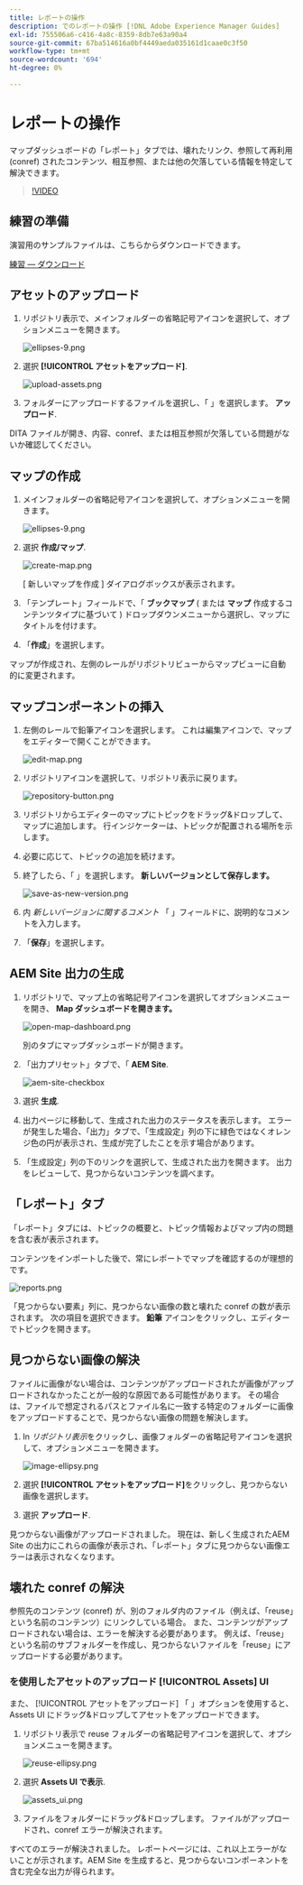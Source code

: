 ```yaml
---
title: レポートの操作
description: でのレポートの操作 [!DNL Adobe Experience Manager Guides]
exl-id: 755506a6-c416-4a8c-8359-8db7e63a90a4
source-git-commit: 67ba514616a0bf4449aeda035161d1caae0c3f50
workflow-type: tm+mt
source-wordcount: '694'
ht-degree: 0%

---
```


# レポートの操作

マップダッシュボードの「レポート」タブでは、壊れたリンク、参照して再利用 (conref) されたコンテンツ、相互参照、または他の欠落している情報を特定して解決できます。

>[!VIDEO](https://video.tv.adobe.com/v/339039?quality=12&learn=on)

## 練習の準備

演習用のサンプルファイルは、こちらからダウンロードできます。

[練習 — ダウンロード](assets/exercises/working-with-reports.zip)

## アセットのアップロード

1. リポジトリ表示で、メインフォルダーの省略記号アイコンを選択して、オプションメニューを開きます。

   ![ellipses-9.png](images/ellipses-9.png)

1. 選択 **[!UICONTROL アセットをアップロード]**.

   ![upload-assets.png](images/upload-assets.png)

1. フォルダーにアップロードするファイルを選択し、「 」を選択します。 **アップロード**.

DITA ファイルが開き、内容、conref、または相互参照が欠落している問題がないか確認してください。

## マップの作成

1. メインフォルダーの省略記号アイコンを選択して、オプションメニューを開きます。

   ![ellipses-9.png](images/ellipses-9.png)

1. 選択 **作成/マップ**.

   ![create-map.png](images/create-map.png)

   [ 新しいマップを作成 ] ダイアログボックスが表示されます。

1. 「テンプレート」フィールドで、「 **ブックマップ** ( または **マップ** 作成するコンテンツタイプに基づいて ) ドロップダウンメニューから選択し、マップにタイトルを付けます。

1. 「**作成**」を選択します。

マップが作成され、左側のレールがリポジトリビューからマップビューに自動的に変更されます。

## マップコンポーネントの挿入

1. 左側のレールで鉛筆アイコンを選択します。
これは編集アイコンで、マップをエディターで開くことができます。

   ![edit-map.png](images/edit-map.png)

1. リポジトリアイコンを選択して、リポジトリ表示に戻ります。

   ![repository-button.png](images/repository-button.png)

1. リポジトリからエディターのマップにトピックをドラッグ&amp;ドロップして、マップに追加します。
行インジケーターは、トピックが配置される場所を示します。

1. 必要に応じて、トピックの追加を続けます。

1. 終了したら、「 」を選択します。 **新しいバージョンとして保存します。**

   ![save-as-new-version.png](images/save-as-new-version.png)

1. 内 *新しいバージョンに関するコメント* 「 」フィールドに、説明的なコメントを入力します。

1. 「**保存**」を選択します。

## AEM Site 出力の生成

1. リポジトリで、マップ上の省略記号アイコンを選択してオプションメニューを開き、 **Map ダッシュボードを開きます。**

   ![open-map-dashboard.png](images/open-map-dashboard.png)

   別のタブにマップダッシュボードが開きます。
1. 「出力プリセット」タブで、「 **AEM Site**.

   ![aem-site-checkbox](images/aem-site-checkbox.png)

1. 選択 **生成**.

1. 出力ページに移動して、生成された出力のステータスを表示します。
エラーが発生した場合、「出力」タブで、「生成設定」列の下に緑色ではなくオレンジ色の円が表示され、生成が完了したことを示す場合があります。

1. 「生成設定」列の下のリンクを選択して、生成された出力を開きます。
出力をレビューして、見つからないコンテンツを調べます。

## 「レポート」タブ

「レポート」タブには、トピックの概要と、トピック情報およびマップ内の問題を含む表が表示されます。

コンテンツをインポートした後で、常にレポートでマップを確認するのが理想的です。

![reports.png](images/reports.png)

「見つからない要素」列に、見つからない画像の数と壊れた conref の数が表示されます。 次の項目を選択できます。 **鉛筆** アイコンをクリックし、エディターでトピックを開きます。

## 見つからない画像の解決

ファイルに画像がない場合は、コンテンツがアップロードされたが画像がアップロードされなかったことが一般的な原因である可能性があります。 その場合は、ファイルで想定されるパスとファイル名に一致する特定のフォルダーに画像をアップロードすることで、見つからない画像の問題を解決します。

1. In *リポジトリ表示*&#x200B;をクリックし、画像フォルダーの省略記号アイコンを選択して、オプションメニューを開きます。

   ![image-ellipsy.png](images/image-ellipsis.png)

1. 選択 **[!UICONTROL アセットをアップロード]**&#x200B;をクリックし、見つからない画像を選択します。

1. 選択 **アップロード**.

見つからない画像がアップロードされました。 現在は、新しく生成されたAEM Site の出力にこれらの画像が表示され、「レポート」タブに見つからない画像エラーは表示されなくなります。

## 壊れた conref の解決

参照先のコンテンツ (conref) が、別のフォルダ内のファイル（例えば、「reuse」という名前のコンテンツ）にリンクしている場合。 また、コンテンツがアップロードされない場合は、エラーを解決する必要があります。 例えば、「reuse」という名前のサブフォルダーを作成し、見つからないファイルを「reuse」にアップロードする必要があります。

### を使用したアセットのアップロード [!UICONTROL Assets] UI

また、 [!UICONTROL アセットをアップロード] 「 」オプションを使用すると、Assets UI にドラッグ&amp;ドロップしてアセットをアップロードできます。

1. リポジトリ表示で reuse フォルダーの省略記号アイコンを選択して、オプションメニューを開きます。

   ![reuse-ellipsy.png](images/reuse-ellipsis.png)

1. 選択 **Assets UI で表示**.

   ![assets_ui.png](images/assets_ui.png)

1. ファイルをフォルダーにドラッグ&amp;ドロップします。
ファイルがアップロードされ、conref エラーが解決されます。

すべてのエラーが解決されました。 レポートページには、これ以上エラーがないことが示されます。AEM Site を生成すると、見つからないコンポーネントを含む完全な出力が得られます。
